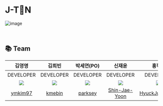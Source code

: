 # J-T👀N
![image](https://github.com/prgrms-be-devcourse/BE-04-JTOON/assets/31675711/637bf9da-2326-4e88-858c-09a26c376ca2)

<br/>

## 📚 Team
|김영명|김희빈|박세연(PO)|신재윤|홍혁준|조셉|김훈기|
|:---:|:---:|:---:|:---:|:---:|:---:|:---:|
|DEVELOPER|DEVELOPER|DEVELOPER|DEVELOPER|DEVELOPER|멘토|서브멘토|
|![](https://avatars.githubusercontent.com/u/83266154?s=400&u=d28024c2dbb28c5ae837fba2fe39cae8313a4238&v=4)|![](https://avatars.githubusercontent.com/u/72112845?v=4)|![](https://avatars.githubusercontent.com/u/54196094?s=400&u=462622359ee19ea6ee21ddee76ec656609a465f5&v=4)|![](https://avatars.githubusercontent.com/u/87688023?v=4)|![](https://avatars.githubusercontent.com/u/31675711?v=4)|![](https://avatars.githubusercontent.com/u/42864786?v=4)|![](https://avatars.githubusercontent.com/u/66348135?v=4)|
|[ymkim97](https://github.com/ymkim97)|[kmebin](https://github.com/kmebin)|[parksey](https://github.com/parksey)|[Shin-Jae-Yoon](https://github.com/Shin-Jae-Yoon)|[HyuckJuneHong](https://github.com/HyuckJuneHong)|[joseph-100](https://github.com/joseph-100)|[HunkiKim](https://github.com/HunkiKim)|
